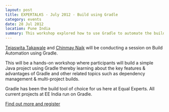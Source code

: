 ```yaml
---
layout: post
title: EXPERTALKS - July 2012 - Build using Gradle
category: events
date: 28 Jul 2012
location: Pune India
summary: This workshop explored how to use Gradle to automate the build process. 
---
```

[Tejaswita Takawale](http://in.linkedin.com/in/tejaswita) and [Chinmay Naik](http://in.linkedin.com/pub/chinmay-naik/31/171/794) will be conducting a session on Build Automation using Gradle.

This will be a hands-on workshop where participants will build a simple Java project using Gradle thereby learning about the key features & advantages of Gradle and other related topics such as dependency management & multi-project builds.
 
Gradle has been the build tool of choice for us here at Equal Experts. All current projects at EE India run on Gradle.

[Find out more and register](http://expertalks.eventbrite.com/)